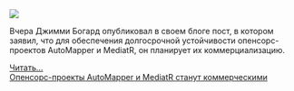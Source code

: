 <!--2025-04-03 12:20:33-->
<div class="yb">
  <div class="rss smaller1 habr"><img src="https://habrastorage.org/getpro/habr/upload_files/893/cef/2e1/893cef2e1eb753aed7d7bb21afc8b547.jpg" /><p>Вчера Джимми Богард опубликовал в своем блоге пост, в котором заявил, что для обеспечения долгосрочной устойчивости опенсорс-проектов AutoMapper и MediatR, он планирует их коммерциализацию.</p><p></p> <a href="https://habr.com/ru/articles/897194/#habracut">Читать... <br><a class="light" href="https://habr.com/ru/news/897194/?utm_source=habrahabr&utm_medium=rss&utm_campaign=897194">Опенсорс-проекты AutoMapper и MediatR станут коммерческими</a></div>
</div>
